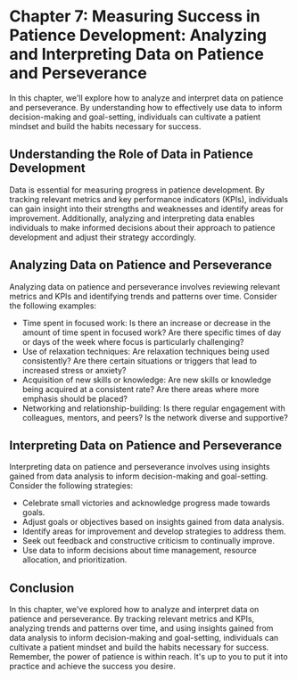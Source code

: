 Chapter 7: Measuring Success in Patience Development: Analyzing and Interpreting Data on Patience and Perseverance
==================================================================================================================

In this chapter, we'll explore how to analyze and interpret data on patience and perseverance. By understanding how to effectively use data to inform decision-making and goal-setting, individuals can cultivate a patient mindset and build the habits necessary for success.

Understanding the Role of Data in Patience Development
------------------------------------------------------

Data is essential for measuring progress in patience development. By tracking relevant metrics and key performance indicators (KPIs), individuals can gain insight into their strengths and weaknesses and identify areas for improvement. Additionally, analyzing and interpreting data enables individuals to make informed decisions about their approach to patience development and adjust their strategy accordingly.

Analyzing Data on Patience and Perseverance
-------------------------------------------

Analyzing data on patience and perseverance involves reviewing relevant metrics and KPIs and identifying trends and patterns over time. Consider the following examples:

* Time spent in focused work: Is there an increase or decrease in the amount of time spent in focused work? Are there specific times of day or days of the week where focus is particularly challenging?
* Use of relaxation techniques: Are relaxation techniques being used consistently? Are there certain situations or triggers that lead to increased stress or anxiety?
* Acquisition of new skills or knowledge: Are new skills or knowledge being acquired at a consistent rate? Are there areas where more emphasis should be placed?
* Networking and relationship-building: Is there regular engagement with colleagues, mentors, and peers? Is the network diverse and supportive?

Interpreting Data on Patience and Perseverance
----------------------------------------------

Interpreting data on patience and perseverance involves using insights gained from data analysis to inform decision-making and goal-setting. Consider the following strategies:

* Celebrate small victories and acknowledge progress made towards goals.
* Adjust goals or objectives based on insights gained from data analysis.
* Identify areas for improvement and develop strategies to address them.
* Seek out feedback and constructive criticism to continually improve.
* Use data to inform decisions about time management, resource allocation, and prioritization.

Conclusion
----------

In this chapter, we've explored how to analyze and interpret data on patience and perseverance. By tracking relevant metrics and KPIs, analyzing trends and patterns over time, and using insights gained from data analysis to inform decision-making and goal-setting, individuals can cultivate a patient mindset and build the habits necessary for success. Remember, the power of patience is within reach. It's up to you to put it into practice and achieve the success you desire.


